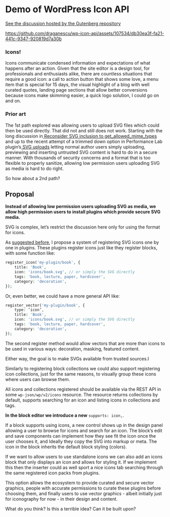 # Demo of WordPress Icon API

[See the discussion hosted by the Gutenberg repository](https://github.com/WordPress/gutenberg/discussions/53510)




https://github.com/draganescu/wp-icon-api/assets/107534/db30ea3f-fa21-441c-9347-920819d7a30b



### Icons!

Icons communicate condensed information and expectations of what happens after an action.  Given that the site editor is a design tool, for professionals and enthusiasts alike, there are countless situations that require a good icon: a call to action button that shows some love, a menu item that is special for 15 days, the visual highlight of a blog with well curated quotes, landing page sections that allow better conversions because icons make skimming easier, a quick logo solution, I could go on and on.

### Prior art

The 1st path explored was allowing users to upload SVG files which could then be used directly. That did not and still does not work. Starting with the long discussion in[ Reconsider SVG inclusion to get_allowed_mime_types](https://core.trac.wordpress.org/ticket/24251) and up to the recent attempt of a trimmed down option in Performance Lab plugin’s[ SVG uploads](https://github.com/WordPress/performance/issues/427)  letting normal author users simply uploading, previewing and inserting untrusted SVG content is hard to do in a secure manner. With thousands of security concerns and a format that is too flexible to properly sanitize, allowing low permission users uploading SVG as media is hard to do right.

So how about a 2nd path?

## Proposal

**Instead of allowing low permission users uploading SVG as media, we allow high permission users to install plugins which provide secure SVG media.**

SVG is complex, let’s restrict the discussion here only for using the format for icons.

As [suggested before](https://github.com/WordPress/gutenberg/issues/51563), I propose a system of registering SVG icons one by one in plugins. These plugins register icons just like they register blocks, with some function like:

```PHP
register_icon('my-plugin/book', {
	title: 'Book',
	icon: 'icons/book.svg', // or simply the SVG directly
	tags: 'book, lecture, paper, hardcover',
	category: 'decoration',
});
```

Or, even better, we could have a more general API like:


```PHP
register_vector('my-plugin/book', {
	type: ‘icon’,
	title: 'Book',
	icon: 'icons/book.svg', // or simply the SVG directly
	tags: 'book, lecture, paper, hardcover',
	category: 'decoration',
});
```

The second register method would allow vectors that are more than icons to be used in various ways: decoration, masking, featured content.

Either way, the goal is to make SVGs available from trusted sources.I 

Similarly to registering block collections we could also support registering icon collections, just for the same reasons, to visually group these icons where users can browse them.

All icons and collections registered should be available via the REST API in some `wp-json/wp/v2/icons` resource. The resource returns collections by default, supports searching for an icon and listing icons in collections and tags.

**In the block editor we introduce a new** `supports: icon,`. 

If a block supports using icons, a new control shows up in the design panel allowing a user to browse for icons and search for an icon. The block’s edit and save components can implement how they see fit the icon once the user chooses it, and Ideally they copy the SVG into markup or meta. The icon in the block inherits the default block styling (colors).

If we want to allow users to use standalone icons we can also add an icons block that only displays an icon and allows for styling it. If we implement this then the inserter could as well sport a nice icons tab searching through the same registered icon packs from plugins.

This option allows the ecosystem to provide curated and secure vector graphics, people with accurate permissions to curate these plugins before choosing them, and finally users to use vector graphics - albeit initially just for iconography for now - in their design and content. 

What do you think? Is this a terrible idea? Can it be built upon?
